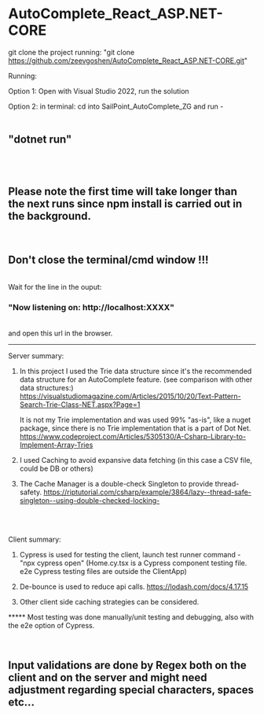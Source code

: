 # AutoComplete_React_ASP.NET-CORE

git clone the project running:
"git clone https://github.com/zeevgoshen/AutoComplete_React_ASP.NET-CORE.git"

Running:

Option 1:
Open with Visual Studio 2022, run the solution

Option 2:
in terminal:
cd into SailPoint_AutoComplete_ZG
and run - <br><br><h2><b>"dotnet run"</b></h2><br><br>

<h2>Please note the first time will take longer than the next runs since npm install is carried out in the background.</h2><br>
<h2>Don't close the terminal/cmd window !!!</h2>
<br>
Wait for the line in the ouput:

<h3>"Now listening on: http://localhost:XXXX"</h3>
<br>
and open this url in the browser.

<hr>



Server summary:

1. In this project I used the Trie data structure since it's the recommended data structure for an AutoComplete feature.
(see comparison with other data structures:)
https://visualstudiomagazine.com/Articles/2015/10/20/Text-Pattern-Search-Trie-Class-NET.aspx?Page=1

	It is not my Trie implementation and was used 99% "as-is", like a nuget package,
	since there is no Trie implementation that is a part of Dot Net.
	https://www.codeproject.com/Articles/5305130/A-Csharp-Library-to-Implement-Array-Tries

2. I used Caching to avoid expansive data fetching (in this case a CSV file, could be DB or others)

3. The Cache Manager is a double-check Singleton to provide thread-safety.
https://riptutorial.com/csharp/example/3864/lazy--thread-safe-singleton--using-double-checked-locking-



<br>
<br>

Client summary:

1. Cypress is used for testing the client, launch test runner command - "npx cypress open" 
	(Home.cy.tsx is a Cypress component testing file. e2e Cypress testing files are outside the ClientApp)

2. De-bounce is used to reduce api calls.
	https://lodash.com/docs/4.17.15

3. Other client side caching strategies can be considered.

***** Most testing was done manually/unit testing and debugging, also with the e2e option of Cypress.

<br>
<b><h2>Input validations are done by Regex both on the client and on the server and might need adjustment regarding special characters, spaces etc...</h2></b>


